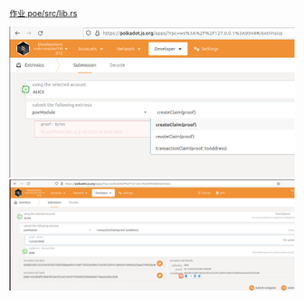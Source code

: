[作业 poe/src/lib.rs](https://github.com/ZbkSou/substrate-node-template/blob/main/pallets/poe/src/lib.rs)



![poe1](https://github.com/ZbkSou/substrate-node-template/blob/main/poe1.png)
![poe2](https://github.com/ZbkSou/substrate-node-template/blob/main/poe2.png)
